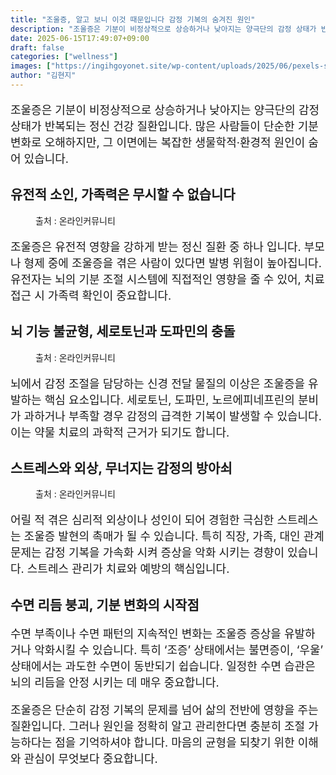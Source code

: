 ```yaml
---
title: "조울증, 알고 보니 이것 때문입니다 감정 기복의 숨겨진 원인"
description: "조울증은 기분이 비정상적으로 상승하거나 낮아지는 양극단의 감정 상태가 반복되는 정신 건강 질환입니다. 많은 사람들이 단순한 기분 변화로 오해하지만, 그 이면에는 복잡한 생물학적·환경적 원인이 숨어 있습니다."
date: 2025-06-15T17:49:07+09:00
draft: false
categories: ["wellness"]
images: ["https://ingihgoyonet.site/wp-content/uploads/2025/06/pexels-shvetsa-4226139-683x1024.jpg", "https://ingihgoyonet.site/wp-content/uploads/2025/06/pexels-pixabay-236151-1024x684.jpg", "https://ingihgoyonet.site/wp-content/uploads/2025/06/pexels-oandremoura-6096339-768x1024.jpg"]
author: "김현지"
---
```


<p style="font-size:18px">조울증은 기분이 비정상적으로 상승하거나 낮아지는 양극단의 감정 상태가 반복되는 정신 건강 질환입니다. 많은 사람들이 단순한 기분 변화로 오해하지만, 그 이면에는 복잡한 생물학적·환경적 원인이 숨어 있습니다.</p> <h2 >유전적 소인, 가족력은 무시할 수 없습니다</h2> <figure ><img src="https://ingihgoyonet.site/wp-content/uploads/2025/06/pexels-shvetsa-4226139-683x1024.jpg" alt="" style="aspect-ratio:16/9;object-fit:cover"/><figcaption >출처 : 온라인커뮤니티</figcaption></figure> <p style="font-size:18px">조울증은 유전적 영향을 강하게 받는 정신 질환 중 하나 입니다. 부모나 형제 중에 조울증을 겪은 사람이 있다면 발병 위험이 높아집니다. 유전자는 뇌의 기분 조절 시스템에 직접적인 영향을 줄 수 있어, 치료 접근 시 가족력 확인이 중요합니다.</p> <h2 >뇌 기능 불균형, 세로토닌과 도파민의 충돌</h2> <figure ><img src="https://ingihgoyonet.site/wp-content/uploads/2025/06/pexels-pixabay-236151-1024x684.jpg" alt="" /><figcaption >출처 : 온라인커뮤니티</figcaption></figure> <p style="font-size:18px">뇌에서 감정 조절을 담당하는 신경 전달 물질의 이상은 조울증을 유발하는 핵심 요소입니다. 세로토닌, 도파민, 노르에피네프린의 분비가 과하거나 부족할 경우 감정의 급격한 기복이 발생할 수 있습니다. 이는 약물 치료의 과학적 근거가 되기도 합니다.</p> <h2 >스트레스와 외상, 무너지는 감정의 방아쇠</h2> <figure ><img src="https://ingihgoyonet.site/wp-content/uploads/2025/06/pexels-oandremoura-6096339-768x1024.jpg" alt="" style="aspect-ratio:16/9;object-fit:cover"/><figcaption >출처 : 온라인커뮤니티</figcaption></figure> <p style="font-size:18px">어릴 적 겪은 심리적 외상이나 성인이 되어 경험한 극심한 스트레스는 조울증 발현의 촉매가 될 수 있습니다. 특히 직장, 가족, 대인 관계 문제는 감정 기복을 가속화 시켜 증상을 악화 시키는 경향이 있습니다. 스트레스 관리가 치료와 예방의 핵심입니다.</p> <h2 >수면 리듬 붕괴, 기분 변화의 시작점</h2> <p style="font-size:18px">수면 부족이나 수면 패턴의 지속적인 변화는 조울증 증상을 유발하거나 악화시킬 수 있습니다. 특히 ‘조증’ 상태에서는 불면증이, ‘우울’ 상태에서는 과도한 수면이 동반되기 쉽습니다. 일정한 수면 습관은 뇌의 리듬을 안정 시키는 데 매우 중요합니다.</p> <p style="font-size:18px">조울증은 단순히 감정 기복의 문제를 넘어 삶의 전반에 영향을 주는 질환입니다. 그러나 원인을 정확히 알고 관리한다면 충분히 조절 가능하다는 점을 기억하셔야 합니다. 마음의 균형을 되찾기 위한 이해와 관심이 무엇보다 중요합니다.</p>